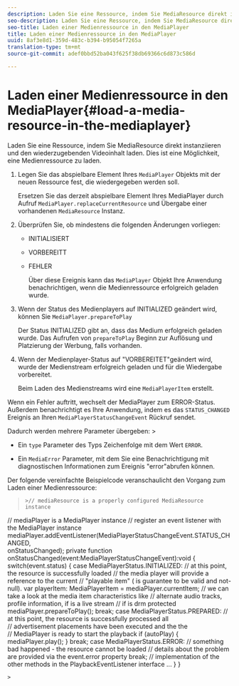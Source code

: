 ```yaml
---
description: Laden Sie eine Ressource, indem Sie MediaResource direkt instanziieren und den wiederzugebenden Videoinhalt laden. Dies ist eine Möglichkeit, eine Medienressource zu laden.
seo-description: Laden Sie eine Ressource, indem Sie MediaResource direkt instanziieren und den wiederzugebenden Videoinhalt laden. Dies ist eine Möglichkeit, eine Medienressource zu laden.
seo-title: Laden einer Medienressource in den MediaPlayer
title: Laden einer Medienressource in den MediaPlayer
uuid: 8af3e8d1-359d-483c-b394-b95054f7265a
translation-type: tm+mt
source-git-commit: adef0bbd52ba043f625f38db69366c6d873c586d

---
```



# Laden einer Medienressource in den MediaPlayer{#load-a-media-resource-in-the-mediaplayer}

Laden Sie eine Ressource, indem Sie MediaResource direkt instanziieren und den wiederzugebenden Videoinhalt laden. Dies ist eine Möglichkeit, eine Medienressource zu laden.

1. Legen Sie das abspielbare Element Ihres `MediaPlayer` Objekts mit der neuen Ressource fest, die wiedergegeben werden soll.

   Ersetzen Sie das derzeit abspielbare Element Ihres MediaPlayer durch Aufruf `MediaPlayer.replaceCurrentResource` und Übergabe einer vorhandenen `MediaResource` Instanz.

1. Überprüfen Sie, ob mindestens die folgenden Änderungen vorliegen:

   * INITIALISIERT
   * VORBEREITT
   * FEHLER

      Über diese Ereignis kann das `MediaPlayer` Objekt Ihre Anwendung benachrichtigen, wenn die Medienressource erfolgreich geladen wurde.

1. Wenn der Status des Medienplayers auf INITIALIZED geändert wird, können Sie `MediaPlayer.prepareToPlay`

   Der Status INITIALIZED gibt an, dass das Medium erfolgreich geladen wurde. Das Aufrufen von `prepareToPlay` Beginn zur Auflösung und Platzierung der Werbung, falls vorhanden.

1. Wenn der Medienplayer-Status auf &quot;VORBEREITET&quot;geändert wird, wurde der Medienstream erfolgreich geladen und für die Wiedergabe vorbereitet.

   Beim Laden des Medienstreams wird eine `MediaPlayerItem` erstellt.

Wenn ein Fehler auftritt, wechselt der MediaPlayer zum ERROR-Status. Außerdem benachrichtigt es Ihre Anwendung, indem es das `STATUS_CHANGED` Ereignis an Ihren `MediaPlayerStatusChangeEvent` Rückruf sendet.

Dadurch werden mehrere Parameter übergeben: >
* Ein `type` Parameter des Typs Zeichenfolge mit dem Wert `ERROR`.

* Ein `MediaError` Parameter, mit dem Sie eine Benachrichtigung mit diagnostischen Informationen zum Ereignis &quot;error&quot;abrufen können.


><!--<a id="example_3774607C6F08473282CF0CB7F3D82373"></a>-->


Der folgende vereinfachte Beispielcode veranschaulicht den Vorgang zum Laden einer Medienressource:
>```>
>>// mediaResource is a properly configured MediaResource instance 
// mediaPlayer is a MediaPlayer instance 
// register an event listener with the MediaPlayer instance 
mediaPlayer.addEventListener(MediaPlayerStatusChangeEvent.STATUS_CHANGED,  
                            onStatusChanged); 
private function onStatusChanged(event:MediaPlayerStatusChangeEvent):void { 
  switch(event.status) { 
     case MediaPlayerStatus.INITIALIZED: 
         // at this point, the resource is successfully loaded 
         // the media player will provide a reference to the current 
         // "playable item" ( is guarantee to be valid and not-null). 
         var playerItem: MediaPlayerItem = mediaPlayer.currentItem; 
         // we can take a look at the media item characteristics like 
         // alternate audio tracks, profile information, if is a live stream 
         // if is drm protected 
         mediaPlayer.prepareToPlay(); 
         break; 
   case MediaPlayerStatus.PREPARED: 
        // at this point, the resource is successfully processed all  
        // advertisement placements have been executed and the the  
        // MediaPlayer is ready to start the playback 
       if (autoPlay) { 
           mediaPlayer.play(); 
       } 
       break; 
   case MediaPlayerStatus.ERROR: 
       // something bad happened - the resource cannot be loaded 
       // details about the problem are provided via the event.error property 
       break; 
       // implementation of the other methods in the PlaybackEventListener interface 
       ... 
   } 
}
```>
>
